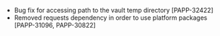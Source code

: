 * Bug fix for accessing path to the vault temp directory [PAPP-32422]
* Removed requests dependency in order to use platform packages [PAPP-31096, PAPP-30822]
